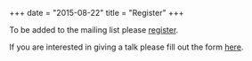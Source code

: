 +++
date = "2015-08-22"
title = "Register"
+++

To be added to the mailing list please [register](https://docs.google.com/forms/d/e/1FAIpQLScdGonYnXhRTjHjcDufl3vNldKRswdoJNNDjj5oVOWZ0feRMw/viewform).

If you are interested in giving a talk
please fill out the form [here](https://docs.google.com/forms/d/e/1FAIpQLScrEaaaSsk1AeX8ZLRY47J2WSso_GvNSfmrj78CaIjj8wSWwQ/viewform).